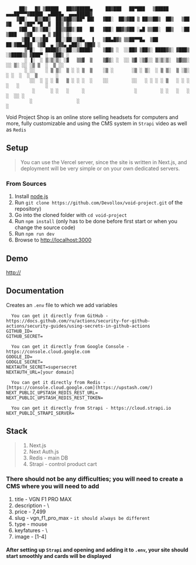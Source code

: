 ```
    
     ██▒   █▓ ▒█████   ██▓▓█████▄     ██▓███   ██▀███   ▒█████   ▄▄▄██▀▀▀▓█████  ▄████▄  ▄▄▄█████▓
    ▓██░   █▒▒██▒  ██▒▓██▒▒██▀ ██▌   ▓██░  ██▒▓██ ▒ ██▒▒██▒  ██▒   ▒██   ▓█   ▀ ▒██▀ ▀█  ▓  ██▒ ▓▒
     ▓██  █▒░▒██░  ██▒▒██▒░██   █▌   ▓██░ ██▓▒▓██ ░▄█ ▒▒██░  ██▒   ░██   ▒███   ▒▓█    ▄ ▒ ▓██░ ▒░
      ▒██ █░░▒██   ██░░██░░▓█▄   ▌   ▒██▄█▓▒ ▒▒██▀▀█▄  ▒██   ██░▓██▄██▓  ▒▓█  ▄ ▒▓▓▄ ▄██▒░ ▓██▓ ░ 
       ▒▀█░  ░ ████▓▒░░██░░▒████▓    ▒██▒ ░  ░░██▓ ▒██▒░ ████▓▒░ ▓███▒   ░▒████▒▒ ▓███▀ ░  ▒██▒ ░ 
       ░ ▐░  ░ ▒░▒░▒░ ░▓   ▒▒▓  ▒    ▒▓▒░ ░  ░░ ▒▓ ░▒▓░░ ▒░▒░▒░  ▒▓▒▒░   ░░ ▒░ ░░ ░▒ ▒  ░  ▒ ░░   
       ░ ░░    ░ ▒ ▒░  ▒ ░ ░ ▒  ▒    ░▒ ░       ░▒ ░ ▒░  ░ ▒ ▒░  ▒ ░▒░    ░ ░  ░  ░  ▒       ░    
         ░░  ░ ░ ░ ▒   ▒ ░ ░ ░  ░    ░░         ░░   ░ ░ ░ ░ ▒   ░ ░ ░      ░   ░          ░      
          ░      ░ ░   ░     ░                   ░         ░ ░   ░   ░      ░  ░░ ░               
         ░                 ░                                                    ░                 

```
Void Project Shop is an online store selling headsets for computers and more, fully customizable and using the CMS system in `Strapi` video as well as `Redis`

## Setup

> You can use the Vercel server, since the site is written in Next.js, and deployment will be very simple or on your own dedicated servers.

### From Sources

1. Install [node.js](#nodejs-version-compatibility)
2. Run `git clone https://github.com/Devollox/void-project.git`
   of the repository)
3. Go into the cloned folder with `cd void-project`
4. Run `npm install` (only has to be done before first start or when you change the source code)
5. Run `npm run dev`
6. Browse to <http://localhost:3000>

## Demo
<http://>

## Documentation
Creates an `.env` file to which we add variables
```.env
  You can get it directly from GitHub - https://docs.github.com/ru/actions/security-for-github-actions/security-guides/using-secrets-in-github-actions
GITHUB_ID= 
GITHUB_SECRET=

  You can get it directly from Google Console - https://console.cloud.google.com
GOOGLE_ID=
GOOGLE_SECRET=
NEXTAUTH_SECRET=supersecret
NEXTAUTH_URL=[your domain]

  You can get it directly from Redis - [https://console.cloud.google.com](https://upstash.com/)
NEXT_PUBLIC_UPSTASH_REDIS_REST_URL=
NEXT_PUBLIC_UPSTASH_REDIS_REST_TOKEN=

  You can get it directly from Strapi - https://cloud.strapi.io
NEXT_PUBLIC_STRAPI_SERVER=
```
## Stack

> 1. Next.js
> 2. Next Auth.js
> 3. Redis - main DB
> 4. Strapi - control product cart

### There should not be any difficulties; you will need to create a CMS where you will need to add

1. title - VGN F1 PRO MAX
2. description - \
3. price - 7,499
4. slug - vgn_f1_pro_max - `it should always be different`
5. type - mouse
6. keyfatures - \
7. image - [1-4]

#### After setting up `Strapi` and opening and adding it to `.env`, your site should start smoothly and cards will be displayed
